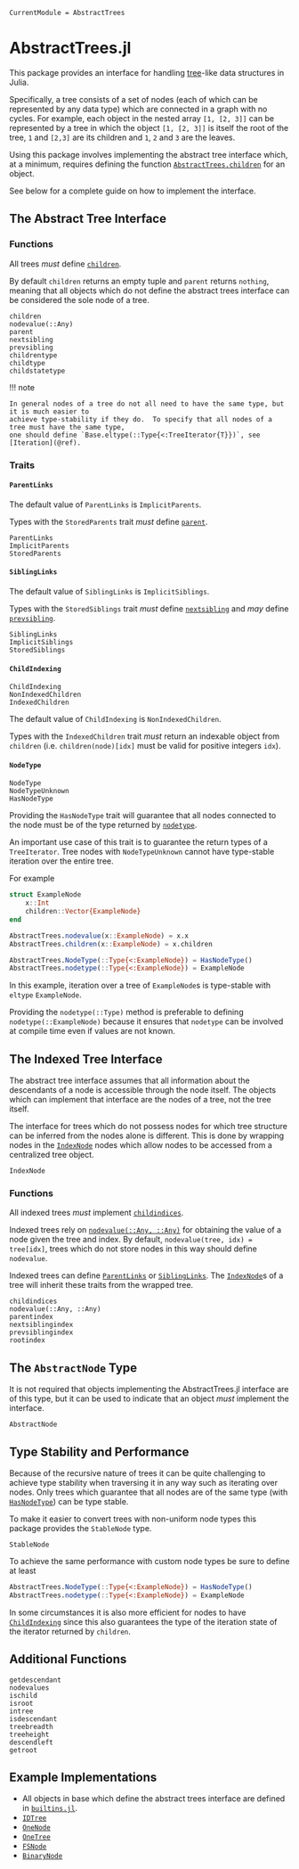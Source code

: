 ```@meta
CurrentModule = AbstractTrees
```

# AbstractTrees.jl

This package provides an interface for handling
[tree](https://en.wikipedia.org/wiki/Tree_(graph_theory))-like data structures in Julia.

Specifically, a tree consists of a set of nodes (each of which can be represented by any data type)
which are connected in a graph with no cycles.  For example, each object in the nested array `[1,
[2, 3]]` can be represented by a tree in which the object `[1, [2, 3]]` is itself the root of the
tree, `1` and `[2,3]` are its children and `1`, `2` and `3` are the leaves.

Using this package involves implementing the abstract tree interface which, at a minimum, requires
defining the function [`AbstractTrees.children`](@ref) for an object.

See below for a complete guide on how to implement the interface.

## The Abstract Tree Interface

### Functions
All trees *must* define [`children`](@ref).

By default `children` returns an empty tuple and `parent` returns `nothing`, meaning that all
objects which do not define the abstract trees interface can be considered the sole node of a
tree.

```@docs
children
nodevalue(::Any)
parent
nextsibling
prevsibling
childrentype
childtype
childstatetype
```

!!! note

    In general nodes of a tree do not all need to have the same type, but it is much easier to
    achieve type-stability if they do.  To specify that all nodes of a tree must have the same type,
    one should define `Base.eltype(::Type{<:TreeIterator{T}})`, see [Iteration](@ref).

### Traits

#### `ParentLinks`
The default value of `ParentLinks` is `ImplicitParents`.

Types with the `StoredParents` trait *must* define [`parent`](@ref).

```@docs
ParentLinks
ImplicitParents
StoredParents
```

#### `SiblingLinks`
The default value of `SiblingLinks` is `ImplicitSiblings`.

Types with the `StoredSiblings` trait *must* define [`nextsibling`](@ref) and *may* define
[`prevsibling`](@ref).

```@docs
SiblingLinks
ImplicitSiblings
StoredSiblings
```

#### `ChildIndexing`
```@docs
ChildIndexing
NonIndexedChildren
IndexedChildren
```

The default value of `ChildIndexing` is `NonIndexedChildren`.

Types with the `IndexedChildren` trait *must* return an indexable object from `children` (i.e.
`children(node)[idx]` must be valid for positive integers `idx`).

#### `NodeType`
```@docs
NodeType
NodeTypeUnknown
HasNodeType
```

Providing the `HasNodeType` trait will guarantee that all nodes connected to the node must be of the
type returned by [`nodetype`](@ref).

An important use case of this trait is to guarantee the return types of a `TreeIterator`.  Tree
nodes with `NodeTypeUnknown` cannot have type-stable iteration over the entire tree.

For example
```julia
struct ExampleNode
    x::Int
    children::Vector{ExampleNode}
end

AbstractTrees.nodevalue(x::ExampleNode) = x.x
AbstractTrees.children(x::ExampleNode) = x.children

AbstractTrees.NodeType(::Type{<:ExampleNode}) = HasNodeType()
AbstractTrees.nodetype(::Type{<:ExampleNode}) = ExampleNode
```
In this example, iteration over a tree of `ExampleNode`s is type-stable with `eltype`
`ExampleNode`.

Providing the `nodetype(::Type)` method is preferable to defining `nodetype(::ExampleNode)` because
it ensures that `nodetype` can be involved at compile time even if values are not known.


## The Indexed Tree Interface
The abstract tree interface assumes that all information about the descendants of a node is
accessible through the node itself.  The objects which can implement that interface are the nodes of
a tree, not the tree itself.

The interface for trees which do not possess nodes for which tree structure can be inferred from the
nodes alone is different.  This is done by wrapping nodes in the [`IndexNode`](@ref) nodes which
allow nodes to be accessed from a centralized tree object.

```@docs
IndexNode
```

### Functions
All indexed trees *must* implement [`childindices`](@ref).

Indexed trees rely on [`nodevalue(::Any, ::Any)`](@ref) for obtaining the value of a
node given the tree and index.  By default, `nodevalue(tree, idx) = tree[idx]`, trees which do not
store nodes in this way should define `nodevalue`.

Indexed trees can define [`ParentLinks`](@ref) or [`SiblingLinks`](@ref).  The [`IndexNode`](@ref)s
of a tree will inherit these traits from the wrapped tree.

```@docs
childindices
nodevalue(::Any, ::Any)
parentindex
nextsiblingindex
prevsiblingindex
rootindex
```

## The `AbstractNode` Type
It is not required that objects implementing the AbstractTrees.jl interface are of this type, but it
can be used to indicate that an object *must* implement the interface.
```@docs
AbstractNode
```

## Type Stability and Performance
Because of the recursive nature of trees it can be quite challenging to achieve type stability when
traversing it in any way such as iterating over nodes.  Only trees which guarantee that all nodes
are of the same type (with [`HasNodeType`](@ref)) can be type stable.

To make it easier to convert trees with non-uniform node types this package provides the
`StableNode` type.
```@docs
StableNode
```

To achieve the same performance with custom node types be sure to define at least
```julia
AbstractTrees.NodeType(::Type{<:ExampleNode}) = HasNodeType()
AbstractTrees.nodetype(::Type{<:ExampleNode}) = ExampleNode
```

In some circumstances it is also more efficient for nodes to have [`ChildIndexing`](@ref) since this
also guarantees the type of the iteration state of the iterator returned by `children`.

## Additional Functions
```@docs
getdescendant
nodevalues
ischild
isroot
intree
isdescendant
treebreadth
treeheight
descendleft
getroot
```

## Example Implementations
- All objects in base which define the abstract trees interface are defined in
    [`builtins.jl`](https://github.com/JuliaCollections/AbstractTrees.jl/blob/master/src/builtins.jl).
- [`IDTree`](https://github.com/JuliaCollections/AbstractTrees.jl/blob/master/test/examples/idtree.jl)
- [`OneNode`](https://github.com/JuliaCollections/AbstractTrees.jl/blob/master/test/examples/onenode.jl)
- [`OneTree`](https://github.com/JuliaCollections/AbstractTrees.jl/blob/master/test/examples/onetree.jl)
- [`FSNode`](https://github.com/JuliaCollections/AbstractTrees.jl/blob/master/test/examples/fstree.jl)
- [`BinaryNode`](https://github.com/JuliaCollections/AbstractTrees.jl/blob/master/test/examples/binarytree.jl)
